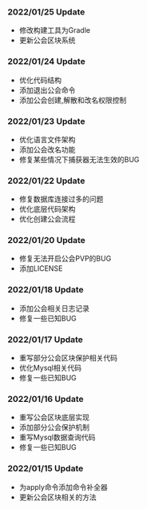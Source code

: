 ### 2022/01/25 Update
* 修改构建工具为Gradle
* 更新公会区块系统

### 2022/01/24 Update
* 优化代码结构
* 添加退出公会命令
* 添加公会创建,解散和改名权限控制

### 2022/01/23 Update
* 优化语言文件架构
* 添加公会改名功能
* 修复某些情况下捕获器无法生效的BUG

### 2022/01/22 Update
* 修复数据库连接过多的问题
* 优化底层代码架构
* 优化创建公会流程

### 2022/01/20 Update
* 修复无法开启公会PVP的BUG
* 添加LICENSE

### 2022/01/18 Update
* 添加公会相关日志记录
* 修复一些已知BUG

### 2022/01/17 Update
* 重写部分公会区块保护相关代码
* 优化Mysql相关代码
* 修复一些已知BUG

### 2022/01/16 Update
* 重写公会区块底层实现
* 添加部分公会保护机制
* 重写Mysql数据查询代码
* 修复一些已知BUG

### 2022/01/15 Update
* 为apply命令添加命令补全器
* 更新公会区块相关的方法